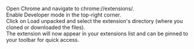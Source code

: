 Open Chrome and navigate to chrome://extensions/. <br>
Enable Developer mode in the top-right corner.<br>
Click on Load unpacked and select the extension's directory (where you cloned or downloaded the files).<br>
The extension will now appear in your extensions list and can be pinned to your toolbar for quick access.<br>


